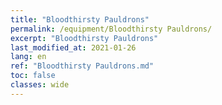 ```yaml
---
title: "Bloodthirsty Pauldrons"
permalink: /equipment/Bloodthirsty Pauldrons/
excerpt: "Bloodthirsty Pauldrons"
last_modified_at: 2021-01-26
lang: en
ref: "Bloodthirsty Pauldrons.md"
toc: false
classes: wide
---
```


